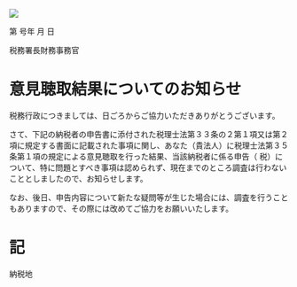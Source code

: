 ![](https://www.nta.go.jp/tmp/8eb4e1b5-b9d4-4413-b7fd-0587e9da9b23/images/c9f5edce340df16e8111513d3b58e057aabc5eb912ca744584109cfbce1134fc.jpg)

第 号年 月 日

税務署長財務事務官

# 意見聴取結果についてのお知らせ

税務行政につきましては、日ごろからご協力いただきありがとうございます。

さて、下記の納税者の申告書に添付された税理士法第３３条の２第１項又は第２項に規定する書面に記載された事項に関し、あなた（貴法人）に税理士法第３５条第１項の規定による意見聴取を行った結果、当該納税者に係る申告（ 税）について、特に問題とすべき事項は認められず、現在までのところ調査は行わないこととしましたので、お知らせします。

なお、後日、申告内容について新たな疑問等が生じた場合には、調査を行うこともありますので、その際には改めてご協力をお願いいたします。

# 記

納税地